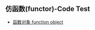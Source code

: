 ## 仿函数(functor)-Code Test

* [函数对象 function object](https://github.com/steveLauwh/SGI-STL/tree/master/SGI-STL%20Test/functor_test/functionObject.cpp)
